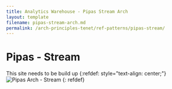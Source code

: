```yaml
---
title: Analytics Warehouse - Pipas Stream Arch
layout: template
filename: pipas-stream-arch.md
permalink: /arch-principles-tenet/ref-patterns/pipas-stream/
--- 
```

# Pipas - Stream
This site needs to be build up
{:refdef: style="text-align: center;"}
![Pipas Arch - Stream]({{site.baseurl}}/2-arch-principles-tenet/pipas/stream-arch-pic.png)
{: refdef}